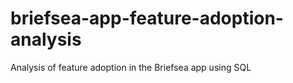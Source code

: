# briefsea-app-feature-adoption-analysis
Analysis of feature adoption in the Briefsea app using SQL
